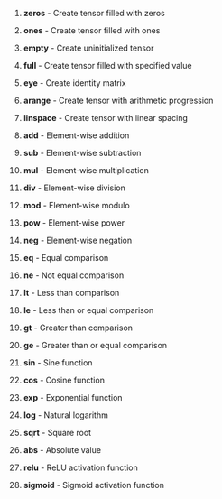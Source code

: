1. **zeros** - Create tensor filled with zeros
2. **ones** - Create tensor filled with ones
3. **empty** - Create uninitialized tensor
4. **full** - Create tensor filled with specified value
5. **eye** - Create identity matrix
6. **arange** - Create tensor with arithmetic progression
7. **linspace** - Create tensor with linear spacing

8. **add** - Element-wise addition
9. **sub** - Element-wise subtraction
10. **mul** - Element-wise multiplication
11. **div** - Element-wise division
12. **mod** - Element-wise modulo
13. **pow** - Element-wise power
14. **neg** - Element-wise negation

15. **eq** - Equal comparison
16. **ne** - Not equal comparison
17. **lt** - Less than comparison
18. **le** - Less than or equal comparison
19. **gt** - Greater than comparison
20. **ge** - Greater than or equal comparison

21. **sin** - Sine function
22. **cos** - Cosine function
23. **exp** - Exponential function
24. **log** - Natural logarithm
25. **sqrt** - Square root
26. **abs** - Absolute value

27. **relu** - ReLU activation function
28. **sigmoid** - Sigmoid activation function